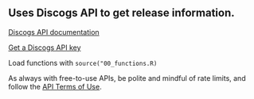 ## Uses Discogs API to get release information.

[Discogs API documentation](https://www.discogs.com/developers/#)

[Get a Discogs API key](https://www.discogs.com/settings/developers)

Load functions with `source("00_functions.R)`

As always with free-to-use APIs, be polite and mindful of rate limits, and follow the
[API Terms of Use](https://support.discogs.com/hc/en-us/articles/360009334593-API-Terms-of-Use).
